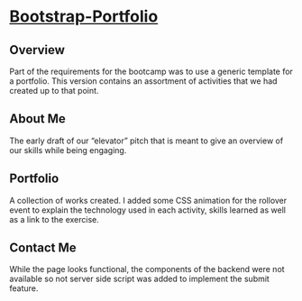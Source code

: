 # [Bootstrap-Portfolio](https://krtcotmo2.github.io/Bootstrap-Portfolio/)

## Overview
Part of the requirements for the bootcamp was to use a generic template for a portfolio. This version contains an assortment of activities that we had created up to that point.

## About Me
The early draft of our “elevator” pitch that is meant to give an overview of our skills while being engaging.

## Portfolio
A collection of works created. I added some CSS animation for the rollover event to explain the technology used in each activity, skills learned as well as a link to the exercise.

## Contact Me
While the page looks functional, the components of the backend were not available so not server side script was added to implement the submit feature.
